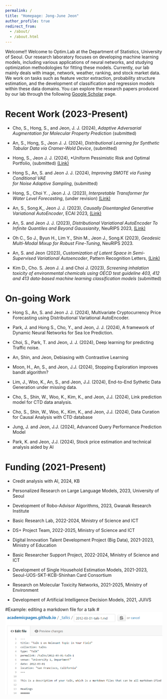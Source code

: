 ```yaml
---
permalink: /
title: "Homepage: Jong-June Jeon"
author_profile: true
redirect_from: 
  - /about/
  - /about.html
---
```


 Welcome!! Welcome to Optim.Lab at the Department of Statistics, 
  University of Seoul. Our research laboratory focuses on developing machine learning models, 
  including various applications of neural networks, and studying optimization methodologies for fitting these models.
  Currently, our lab mainly deals with image, network, weather, ranking, and stock market data. 
  We work on tasks such as feature vector extraction, probability structure estimation, and the development of classification and regression models within these data domains.
  You can explore the research papers produced by our lab through the following <a href="https://scholar.google.co.kr/citations?user=A-E3uEMAAAAJ&hl=ko">Google Scholar</a> page.



Recent Work (2023-Present)
======
- Cho, S., Hong, S., and Jeon, J. J. (2024), *Adaptive Adversarial Augmentation for Molecular Property Prediction* (submitted)

- An, S., Hong, S., Jeon J. J. (2024), *Distributional Learning for Synthetic Tabular Data via Cramer-Wold Device*, (submitted)

- Hong, S., Jeon J. J. (2024), *Uniform Pessimistic Risk and Optimal Portfolio, (submitted)  [(Link)](https://arxiv.org/abs/2303.07158)

- Hong S., An, S. and Jeon J. J. (2024), *Improving SMOTE via Fusing Conditional VAE  
      for Noise Adaptive Sampling*, (submitted)
  
- Hong, S., Choi Y. , Jeon J. J. (2023), *Interpretable Transformer for Water Level Forecasting*, (under revision) [(Link)](https://arxiv.org/abs/2303.00515)

- An, S., Song.K,, Jeon J. J. (2023),  *Causally Disentangled Generative Variational AutoEncoder*, ECAI 2023, [(Link)](https://ebooks.iospress.nl/volumearticle/64190)
  
- An, S. and Jeon J. J.  (2023), *Distributional Variational AutoEncoder To Infinite Quantiles and Beyond Gaussianity*, NeuRIPS 2023, [(Link)](https://openreview.net/forum?id=GxL6PrmEUw)
  
- Oh C., So J., Byun H., Lim Y., Shin M., Jeon J., Song.K (2023), *Geodesic Multi-Modal Mixup for Robust Fine-Tuning*, NeuRIPS 2023.
  
- An, S. and Jeon  (2023), *Customization of Latent Space in Semi-Supervised Variational Autoencoder*, Pattern Recognition Letters, 
       <a href = "https://www.sciencedirect.com/science/article/pii/S0167865523003288"> (Link) </a> 

- Kim D., Cho. S. Jeon J. J. and Choi J. (2023),  *Screening inhalation toxicity of environmental chemicals using OECD test guideline 403, 412 and 413 data-based machine learning classification models*  (submitted)



On-going Work
======
- Hong S., An, S. and Jeon J. J. (2024), Multivariate Cryptocurrency Price Forecasting using  Distributional Variational AutoEncoder.

- Park, J. and Hong S., Cho, Y., and Jeon, J. J. (2024), A framework of Dynamic Neural Networks for Sea Ice Prediction.

- Choi, S., Park, T. and Jeon, J. J. (2024), Deep learning for predicting Traffic noise. 

- An, Shin, and Jeon, Debiasing with Contrastive Learning

- Moon, H., An, S., and Jeon, J.J. (2024), Stopping Exploration improves bandit algorithm?

- Lim, J., Woo, K., An, S., and Jeon, J.J. (2024), End-to-End Sythetic Data Generation under missing data.

- Cho, S., Shin, W., Woo, K., Kim, K., and Jeon, J.J. (2024), Link prediction model for CTD data analysis.

- Cho, S., Shin, W., Woo, K., Kim, K., and Jeon, J.J. (2024), Data Curation for Causal Analysis with CTD database

- Jung, J. and Jeon, J.J. (2024), Advanced Query Performance Prediction Model 

- Park, K. and Jeon, J.J. (2024), Stock price estimation and technical analysis aided by AI



Funding (2021-Present)
======

- Credit analysis with AI, 2024, KB  

- Personalized Research on Large Language Models, 2023, University of Seoul  

- Development of Robo-Advisor Algorithms, 2023, Gwanak Research Institute

- Basic Research Lab, 2022-2024, Ministry of Science and ICT

- DS+ Project Team, 2022-2025, Ministry of Science and ICT

- Digital Innovation Talent Development Project (Big Data), 2021-2023, Ministry of Education

- Basic Researcher Support Project, 2022-2024, Ministry of Science and ICT

- Development of Single Household Estimation Models, 2021-2023, Seoul-UOS-SKT-KCB-Shinhan Card Consortium

- Research on Molecular Toxicity Networks, 2021-2025, Ministry of Environment

- Development of Artificial Intelligence Decision Models, 2021, JUIVS




#Example: editing a markdown file for a talk
#![Editing a markdown file for a talk](/images/editing-talk.png)

